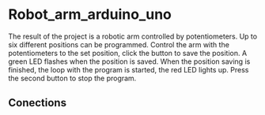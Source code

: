 # Robot_arm_arduino_uno
The result of the project is a robotic arm controlled by potentiometers.
Up to six different positions can be programmed. Control the arm with the potentiometers to the set position, click the button to save the position. A green LED flashes when the position is saved. When the position saving is finished, the loop with the program is started, the red LED lights up. Press the second button to stop the program. 

## Conections
